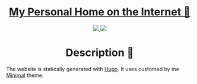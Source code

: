 <h1 align="center"> <a href="https://www.nikitavoloboev.xyz/">My Personal Home on the Internet 🏡</a></h1>

<div align="center">
<a href="https://www.patreon.com/nikitavoloboev">
		<img src="https://img.shields.io/badge/Say%20Thanks-💗-ff69b4.svg">
	</a>
	<a href="https://github.com/nikitavoloboev/nikitavoloboev.github.io/blob/master/LICENSE">
		<img src="https://img.shields.io/pypi/l/pipenv.svg">
	</a>
</div>

<h1 align="center"> Description 📕</h1>


The website is statically generated with [Hugo](https://github.com/gohugoio/hugo). It uses customed by me [Minimal](https://github.com/calintat/minimal) theme.
